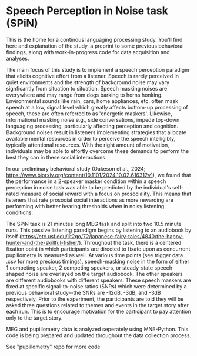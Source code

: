 # Speech Perception in Noise task (SPiN)

This is the home for a continous languaging processing study. You'll find here and explanation of the study, a preprint to some previous behavioral findings, along with work-in-progress code for data acquisition and analyses. 

The main focus of this study is to implement a speech perception paradigm that elicits cognitive effort from a listener. 
Speech is rarely perceived in quiet environments and the strength of background noise may vary signficantly from situation to situation. Speech masking noises are everywhere and may range from dogs barking to horns honking. Environmental sounds like rain, cars, home appliances, etc. often mask speech at a low, signal level which greatly affects bottom-up processing of speech, these are often referred to as 'energetic maskers'. Likewise, informational masking noise e.g., side conversations, impede top-down languaging processing, particularly affecting perception and cognition. Background noises result in listeners implementing strategies that allocate available mental resources in order to perceive the speech intelligibly, typically attentional resources. With the right amount of motivation, individuals may be able to effortly overcome these demands to perform the best they can in these social interactions.

In our preliminary behavioral study (Oakeson et al., 2024; https://www.biorxiv.org/content/10.1101/2024.10.02.616312v1), we found that the performance in a 2-speaker masker condition within a speech perception in noise task was able to be predicted by the individual's self-rated measure of social reward with a focus on prosociality. This means that listeners that rate prosocial social interactions as more rewarding are performing with better hearing thresholds when in noisy listening conditions.

The SPiN task is 21 minutes long MEG task and split into two 10.5 minute runs. This passive listening paradigm begins by listening to an audiobook by itself (https://etc.usf.edu/lit2go/72/japanese-fairy-tales/4840/the-happy-hunter-and-the-skillful-fisher/). Throughout the task, there is a centered fixation point in which participants are directed to fixate upon as concurrent pupillometry is measured as well. At various time points (see trigger data .csv for more precious timings), speech-masking noise in the form of either 1 competing speaker, 2 competing speakers, or steady-state speech-shaped noise are overlayed on the target audiobook. The other speakers are different audiobooks with different speakers. These speech maskers are fixed at specific signal-to-noise ratios (SNRs) which were determined by a previous behavioral study--the SNRs are -12dB, -3dB, and -3dB respectively. Prior to the experiment, the participants are told they will be asked three questions related to themes and events in the target story after each run. This is to encourage motivation for the participant to pay attention only to the target story.

MEG and pupillometry data is analyzed seperately using MNE-Python. This code is being prepared and updated throughout the data collection process.

See "pupillometry" repo for more code

